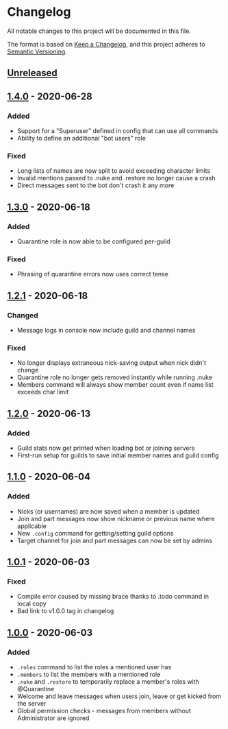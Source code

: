 # Changelog

All notable changes to this project will be documented in this file.

The format is based on [Keep a Changelog](https://keepachangelog.com/en/1.0.0/),
and this project adheres to [Semantic Versioning](https://semver.org/spec/v2.0.0.html).


## [Unreleased]


## [1.4.0] - 2020-06-28
### Added
* Support for a "Superuser" defined in config that can use all commands
* Ability to define an additional "bot users" role

### Fixed
* Long lists of names are now split to avoid exceeding character limits
* Invalid mentions passed to .nuke and .restore no longer cause a crash
* Direct messages sent to the bot don't crash it any more


## [1.3.0] - 2020-06-18
### Added
* Quarantine role is now able to be configured per-guild

### Fixed
* Phrasing of quarantine errors now uses correct tense


## [1.2.1] - 2020-06-18
### Changed
* Message logs in console now include guild and channel names

### Fixed
* No longer displays extraneous nick-saving output when nick didn't change
* Quarantine role no longer gets removed instantly while running .nuke
* Members command will always show member count even if name list exceeds char limit


## [1.2.0] - 2020-06-13
### Added
* Guild stats now get printed when loading bot or joining servers
* First-run setup for guilds to save initial member names and guild config


## [1.1.0] - 2020-06-04
### Added
* Nicks (or usernames) are now saved when a member is updated
* Join and part messages now show nickname or previous name where applicable
* New `.config` command for getting/setting guild options
* Target channel for join and part messages can now be set by admins


## [1.0.1] - 2020-06-03
### Fixed
* Compile error caused by missing brace thanks to .todo command in local copy
* Bad link to v1.0.0 tag in changelog


## [1.0.0] - 2020-06-03
### Added
* `.roles` command to list the roles a mentioned user has
* `.members` to list the members with a mentioned role
* `.nuke` and `.restore` to temporarily replace a member's roles with @Quarantine
* Welcome and leave messages when users join, leave or get kicked from the server
* Global permission checks - messages from members without Administrator are ignored


[Unreleased]: https://github.com/dshoreman/smegbot/compare/v1.4.0...develop
[1.4.0]: https://github.com/dshoreman/smegbot/compare/v1.3.0...v1.4.0
[1.3.0]: https://github.com/dshoreman/smegbot/compare/v1.2.1...v1.3.0
[1.2.1]: https://github.com/dshoreman/smegbot/compare/v1.2.0...v1.2.1
[1.2.0]: https://github.com/dshoreman/smegbot/compare/v1.1.0...v1.2.0
[1.1.0]: https://github.com/dshoreman/smegbot/compare/v1.0.1...v1.1.0
[1.0.1]: https://github.com/dshoreman/smegbot/compare/v1.0.0...v1.0.1
[1.0.0]: https://github.com/dshoreman/smegbot/releases/tag/v1.0.0

